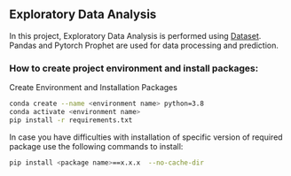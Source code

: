 ## Exploratory Data Analysis
In this project, Exploratory Data Analysis is performed using [Dataset](https://raw.githubusercontent.com/jenfly/opsd/master/opsd_germany_daily.csv). Pandas and Pytorch Prophet are used for data processing and prediction.

### How to create project environment and install packages:

Create Environment and Installation Packages

```bash
conda create --name <environment name> python=3.8
conda activate <environment name>
pip install -r requirements.txt
```
In case you have difficulties with installation of specific version of required package use the following commands to install:
```bash
pip install <package name>==x.x.x  --no-cache-dir
```
